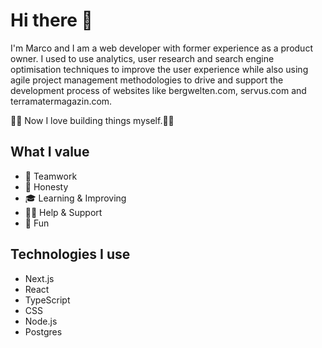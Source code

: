 # Hi there 👋

I'm Marco and I am a web developer with former experience as a product owner. I used to use analytics, user research and search engine optimisation techniques to improve the user experience while also using agile project management methodologies to drive and support the development process of websites like bergwelten.com, servus.com and terramatermagazin.com.

🧑‍💻 Now I love building things myself.👷‍♂️

## What I value

- 💪  Teamwork
- 💬  Honesty
- 🎓  Learning & Improving
- 🐕‍🦺  Help & Support
- 🤪  Fun

## Technologies I use

- Next.js
- React
- TypeScript
- CSS
- Node.js
- Postgres

